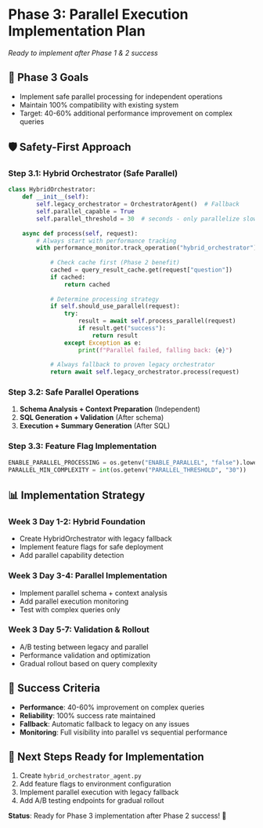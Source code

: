 # Phase 3: Parallel Execution Implementation Plan
*Ready to implement after Phase 1 & 2 success*

## 🎯 **Phase 3 Goals**
- Implement safe parallel processing for independent operations
- Maintain 100% compatibility with existing system
- Target: 40-60% additional performance improvement on complex queries

## 🛡️ **Safety-First Approach**

### **Step 3.1: Hybrid Orchestrator (Safe Parallel)**
```python
class HybridOrchestrator:
    def __init__(self):
        self.legacy_orchestrator = OrchestratorAgent()  # Fallback
        self.parallel_capable = True
        self.parallel_threshold = 30  # seconds - only parallelize slow queries
    
    async def process(self, request):
        # Always start with performance tracking
        with performance_monitor.track_operation("hybrid_orchestrator"):
            
            # Check cache first (Phase 2 benefit)
            cached = query_result_cache.get(request["question"])
            if cached:
                return cached
            
            # Determine processing strategy
            if self.should_use_parallel(request):
                try:
                    result = await self.process_parallel(request)
                    if result.get("success"):
                        return result
                except Exception as e:
                    print(f"Parallel failed, falling back: {e}")
            
            # Always fallback to proven legacy orchestrator
            return await self.legacy_orchestrator.process(request)
```

### **Step 3.2: Safe Parallel Operations**
1. **Schema Analysis + Context Preparation** (Independent)
2. **SQL Generation + Validation** (After schema)
3. **Execution + Summary Generation** (After SQL)

### **Step 3.3: Feature Flag Implementation**
```python
ENABLE_PARALLEL_PROCESSING = os.getenv("ENABLE_PARALLEL", "false").lower() == "true"
PARALLEL_MIN_COMPLEXITY = int(os.getenv("PARALLEL_THRESHOLD", "30"))
```

## 📊 **Implementation Strategy**

### **Week 3 Day 1-2: Hybrid Foundation**
- Create HybridOrchestrator with legacy fallback
- Implement feature flags for safe deployment
- Add parallel capability detection

### **Week 3 Day 3-4: Parallel Implementation**
- Implement parallel schema + context analysis
- Add parallel execution monitoring
- Test with complex queries only

### **Week 3 Day 5-7: Validation & Rollout**
- A/B testing between legacy and parallel
- Performance validation and optimization
- Gradual rollout based on query complexity

## 🎯 **Success Criteria**
- **Performance**: 40-60% improvement on complex queries
- **Reliability**: 100% success rate maintained
- **Fallback**: Automatic fallback to legacy on any issues
- **Monitoring**: Full visibility into parallel vs sequential performance

## 🔧 **Next Steps Ready for Implementation**
1. Create `hybrid_orchestrator_agent.py`
2. Add feature flags to environment configuration
3. Implement parallel execution with legacy fallback
4. Add A/B testing endpoints for gradual rollout

**Status**: Ready for Phase 3 implementation after Phase 2 success! 🚀
